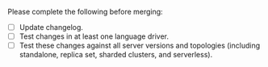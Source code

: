 <!-- Thanks for contributing! -->

Please complete the following before merging:

- [ ] Update changelog.
- [ ] Test changes in at least one language driver.
- [ ] Test these changes against all server versions and topologies (including standalone, replica set, sharded
    clusters, and serverless).

<!-- If this is a non-trivial change, please request at least two reviewers. -->

<!-- See also: https://wiki.corp.mongodb.com/pages/viewpage.action?pageId=80806719 -->

